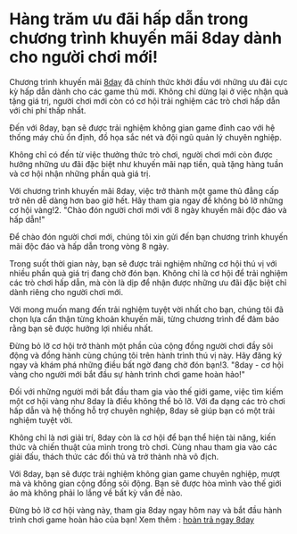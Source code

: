 # Hàng trăm ưu đãi hấp dẫn trong chương trình khuyến mãi 8day dành cho người chơi mới!

Chương trình khuyến mãi <a href=" https://nhacai8day.care/"> 8day</a> đã chính thức khởi đầu với những ưu đãi cực kỳ hấp dẫn dành cho các game thủ mới. Không chỉ dừng lại ở việc nhận quà tặng giá trị, người chơi mới còn có cơ hội trải nghiệm các trò chơi hấp dẫn với chi phí thấp nhất.

Đến với 8day, bạn sẽ được trải nghiệm không gian game đỉnh cao với hệ thống máy chủ ổn định, đồ họa sắc nét và đội ngũ quản lý chuyên nghiệp.

Không chỉ có đến từ việc thưởng thức trò chơi, người chơi mới còn được hưởng những ưu đãi đặc biệt như khuyến mãi nạp tiền, quà tặng hàng tuần và cơ hội nhận những phần quà giá trị.

Với chương trình khuyến mãi 8day, việc trở thành một game thủ đẳng cấp trở nên dễ dàng hơn bao giờ hết. Hãy tham gia ngay để không bỏ lỡ những cơ hội vàng!2. "Chào đón người chơi mới với 8 ngày khuyến mãi độc đáo và hấp dẫn!"

Để chào đón người chơi mới, chúng tôi xin gửi đến bạn chương trình khuyến mãi độc đáo và hấp dẫn trong vòng 8 ngày.

Trong suốt thời gian này, bạn sẽ được trải nghiệm những cơ hội thú vị với nhiều phần quà giá trị đang chờ đón bạn. Không chỉ là cơ hội để trải nghiệm các trò chơi hấp dẫn, mà còn là dịp để nhận được những ưu đãi đặc biệt chỉ dành riêng cho người chơi mới.

Với mong muốn mang đến trải nghiệm tuyệt vời nhất cho bạn, chúng tôi đã chọn lựa cẩn thận từng khoản khuyến mãi, từng chương trình để đảm bảo rằng bạn sẽ được hưởng lợi nhiều nhất.

Đừng bỏ lỡ cơ hội trở thành một phần của cộng đồng người chơi đầy sôi động và đồng hành cùng chúng tôi trên hành trình thú vị này. Hãy đăng ký ngay và khám phá những điều bất ngờ đang chờ đón bạn!3. "8day - cơ hội vàng cho người mới bắt đầu sự hành trình chơi game hoàn hảo!"

Đối với những người mới bắt đầu tham gia vào thế giới game, việc tìm kiếm một cơ hội vàng như 8day là điều không thể bỏ lỡ. Với đa dạng các trò chơi hấp dẫn và hệ thống hỗ trợ chuyên nghiệp, 8day sẽ giúp bạn có một trải nghiệm tuyệt vời.

Không chỉ là nơi giải trí, 8day còn là cơ hội để bạn thể hiện tài năng, kiến thức và chiến thuật của mình trong trò chơi. Cùng nhau tham gia vào các giải đấu, thách thức các đối thủ và trở thành nhà vô địch.

Với 8day, bạn sẽ được trải nghiệm không gian game chuyên nghiệp, mượt mà và không gian cộng đồng sôi động. Bạn sẽ được hòa mình vào thế giới ảo mà không phải lo lắng về bất kỳ vấn đề nào.

Đừng bỏ lỡ cơ hội vàng này, tham gia 8day ngay hôm nay và bắt đầu hành trình chơi game hoàn hảo của bạn!
Xem thêm : <a href=" https://nhacai8day.care/hoan-tra-ngay-8day/"> hoàn trả ngay 8day</a>



